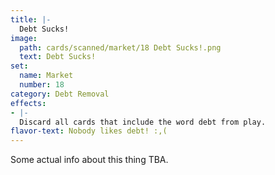 ```yaml
---
title: |-
  Debt Sucks!
image: 
  path: cards/scanned/market/18 Debt Sucks!.png
  text: Debt Sucks!
set:
  name: Market
  number: 18
category: Debt Removal
effects: 
- |-
  Discard all cards that include the word debt from play.
flavor-text: Nobody likes debt! :,(
---
```

Some actual info about this thing TBA.
